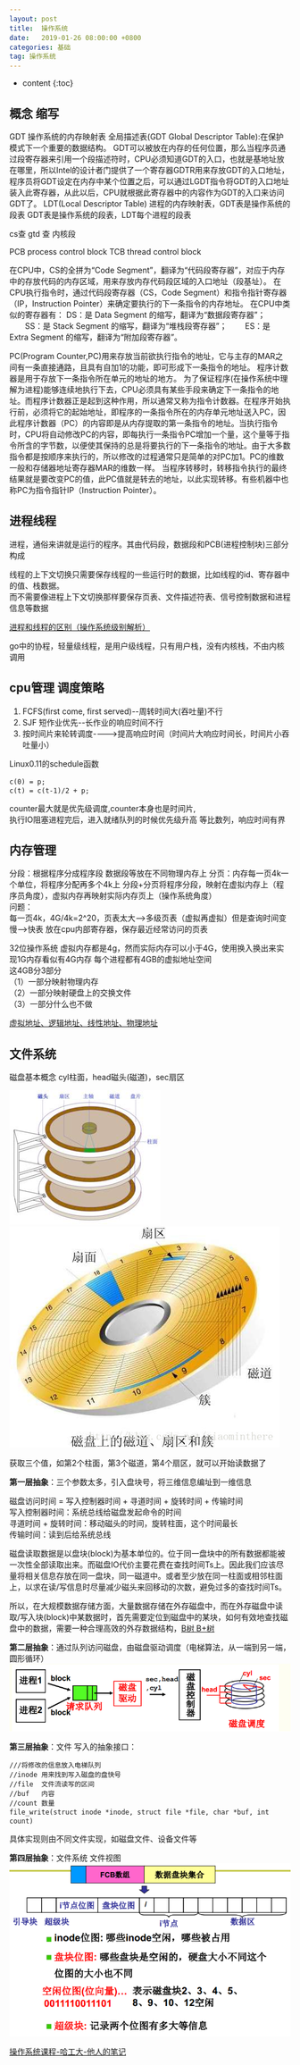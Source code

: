 ```yaml
---
layout: post
title:  操作系统
date:   2019-01-26 08:00:00 +0800
categories: 基础
tag: 操作系统
---
```


* content
{:toc}

## 概念 缩写
GDT 操作系统的内存映射表
全局描述表(GDT Global Descriptor Table):在保护模式下一个重要的数据结构。
GDT可以被放在内存的任何位置，那么当程序员通过段寄存器来引用一个段描述符时，CPU必须知道GDT的入口，也就是基地址放在哪里，所以Intel的设计者门提供了一个寄存器GDTR用来存放GDT的入口地址，程序员将GDT设定在内存中某个位置之后，可以通过LGDT指令将GDT的入口地址装入此寄存器，从此以后，CPU就根据此寄存器中的内容作为GDT的入口来访问GDT了。
LDT(Local Descriptor Table) 进程的内存映射表，GDT表是操作系统的段表
GDT表是操作系统的段表，LDT每个进程的段表

cs查  gtd 查  内核段

PCB process control block
TCB  thread control block


在CPU中，CS的全拼为“Code Segment”，翻译为“代码段寄存器”，对应于内存中的存放代码的内存区域，用来存放内存代码段区域的入口地址（段基址）。
在CPU执行指令时，通过代码段寄存器（CS，Code Segment）和指令指针寄存器（IP，Instruction Pointer）来确定要执行的下一条指令的内存地址。
在CPU中类似的寄存器有：
DS：是 Data Segment 的缩写，翻译为“数据段寄存器”；
　　SS：是 Stack Segment 的缩写，翻译为“堆栈段寄存器”；
　　ES：是 Extra Segment 的缩写，翻译为“附加段寄存器”。


PC(Program Counter,PC)用来存放当前欲执行指令的地址，它与主存的MAR之间有一条直接通路，且具有自加1的功能，即可形成下一条指令的地址。
程序计数器是用于存放下一条指令所在单元的地址的地方。
为了保证程序(在操作系统中理解为进程)能够连续地执行下去，CPU必须具有某些手段来确定下一条指令的地址。而程序计数器正是起到这种作用，所以通常又称为指令计数器。在程序开始执行前，必须将它的起始地址，即程序的一条指令所在的内存单元地址送入PC，因此程序计数器（PC）的内容即是从内存提取的第一条指令的地址。当执行指令时，CPU将自动修改PC的内容，即每执行一条指令PC增加一个量，这个量等于指令所含的字节数，以便使其保持的总是将要执行的下一条指令的地址。由于大多数指令都是按顺序来执行的，所以修改的过程通常只是简单的对PC加1。PC的维数一般和存储器地址寄存器MAR的维数一样。
当程序转移时，转移指令执行的最终结果就是要改变PC的值，此PC值就是转去的地址，以此实现转移。有些机器中也称PC为指令指针IP（Instruction Pointer）。

## 进程线程
进程，通俗来讲就是运行的程序。其由代码段，数据段和PCB(进程控制块)三部分构成

线程的上下文切换只需要保存线程的一些运行时的数据，比如线程的id、寄存器中的值、栈数据。   
而不需要像进程上下文切换那样要保存页表、文件描述符表、信号控制数据和进程信息等数据   

[进程和线程的区别（操作系统级别解析）](https://blog.csdn.net/pange1991/article/details/84770181)

go中的协程，轻量级线程，是用户级线程，只有用户栈，没有内核栈，不由内核调用
## cpu管理 调度策略
1. FCFS(first come, first served)--周转时间大(吞吐量)不行
2. SJF 短作业优先--长作业的响应时间不行
3. 按时间片来轮转调度---->提高响应时间（时间片大响应时间长，时间片小吞吐量小）

Linux0.11的schedule函数   

```
c(0) = p;
c(t) = c(t-1)/2 + p;
```
counter最大就是优先级调度,counter本身也是时间片,   
执行IO阻塞进程完后，进入就绪队列的时候优先级升高
等比数列，响应时间有界


## 内存管理
分段：根据程序分成程序段 数据段等放在不同物理内存上
分页：内存每一页4k一个单位，将程序分配再多个4k上
分段+分页将程序分段，映射在虚拟内存上（程序员角度），虚拟内存再映射实际内存页上（操作系统角度）   
问题：   
每一页4k，4G/4k=2^20，页表太大-->多级页表（虚拟再虚拟）但是查询时间变慢-->快表 放在cpu内部寄存器，保存最近经常访问的页表   

32位操作系统 虚拟内存都是4g，然而实际内存可以小于4G，使用换入换出来实现1G内存看似有4G内存
每个进程都有4GB的虚拟地址空间   
这4GB分3部分    
（1）一部分映射物理内存   
（2）一部分映射硬盘上的交换文件   
（3）一部分什么也不做   

[虚拟地址、逻辑地址、线性地址、物理地址](https://blog.csdn.net/rabbit_in_android/article/details/49976101)   




## 文件系统
磁盘基本概念 cyl柱面，head磁头(磁道)，sec扇区

![](/styles/images/basic/disk1.jpeg)
![](/styles/images/basic/disk2.jpeg)

获取三个值，如第2个柱面，第3个磁道，第4个扇区，就可以开始读数据了

**第一层抽象**：三个参数太多，引入盘块号，将三维信息编址到一维信息

磁盘访问时间 = 写入控制器时间 + 寻道时间 + 旋转时间 + 传输时间   
写入控制器时间：系统总线给磁盘发起命令的时间   
寻道时间 + 旋转时间：移动磁头的时间，旋转柱面，这个时间最长   
传输时间：读到后给系统总线

磁盘读取数据是以盘块(block)为基本单位的。位于同一盘块中的所有数据都能被一次性全部读取出来。而磁盘IO代价主要花费在查找时间Ts上。因此我们应该尽量将相关信息存放在同一盘块，同一磁道中。或者至少放在同一柱面或相邻柱面上，以求在读/写信息时尽量减少磁头来回移动的次数，避免过多的查找时间Ts。

所以，在大规模数据存储方面，大量数据存储在外存磁盘中，而在外存磁盘中读取/写入块(block)中某数据时，首先需要定位到磁盘中的某块，如何有效地查找磁盘中的数据，需要一种合理高效的外存数据结构，[B树 B+树](/2018/07/21/树相关)


**第二层抽象**：通过队列访问磁盘，由磁盘驱动调度（电梯算法，从一端到另一端，圆形循环）
![](/styles/images/basic/disk3.png)

**第三层抽象**：文件
写入的抽象接口：

```
///将修改的信息放入电梯队列
//inode 用来找到写入磁盘的盘快号
//file  文件流读写的区间
//buf   内容
//count 数量
file_write(struct inode *inode, struct file *file, char *buf, int count)
```
具体实现则由不同文件实现，如磁盘文件、设备文件等


**第四层抽象**：文件系统
文件视图
![](/styles/images/basic/oos-file.png)





[操作系统课程-哈工大-他人的笔记](https://www.cnblogs.com/ranjiewen/category/789808.html)   
